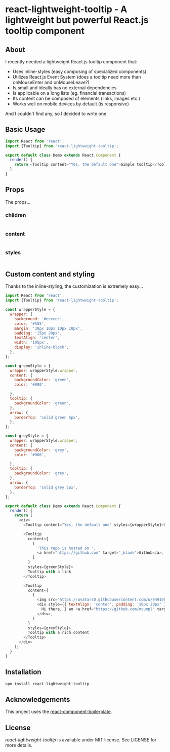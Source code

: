 # react-lightweight-tooltip - A lightweight but powerful React.js tooltip component

## About
I recently needed a lightweight React.js tooltip component that:

* Uses inline-styles (easy composing of specialized components)
* Utilizes React.js Event System (does a tooltip need more than onMouseEnter and onMouseLeave?)
* Is small and ideally has no external dependencies
* Is applicable on a long lists (eg. financial transactions)
* Its content can be composed of elements (links, images etc.)
* Works well on mobile devices by default (is responsive)

And I couldn't find any, so I decided to write one.

## Basic Usage

```js
import React from 'react';
import {Tooltip} from 'react-lightweight-tooltip';

export default class Demo extends React.Component {
  render() {
    return <Tooltip content="Yes, the default one">Simple tooltip</Tooltip>;
  }
}
```

## Props
The props...

### children
```js

```

### content
```js

```

### styles
```js

```

## Custom content and styling 
Thanks to the inline-styling, the customization is extremely easy...
```js
import React from 'react';
import {Tooltip} from 'react-lightweight-tooltip';

const wrapperStyle = {
  wrapper: {
    background: '#ececec',
    color: '#555',
    margin: '30px 10px 10px 10px',
    padding: '15px 20px',
    textAlign: 'center',
    width: '195px',
    display: 'inline-block',
  },
};

const greenStyle = {
  wrapper: wrapperStyle.wrapper,
  content: {
    backgroundColor: 'green',
    color: '#000',

  },
  tooltip: {
    backgroundColor: 'green',
  },
  arrow: {
    borderTop: 'solid green 5px',
  },
};

const greyStyle = {
  wrapper: wrapperStyle.wrapper,
  content: {
    backgroundColor: 'grey',
    color: '#000',

  },
  tooltip: {
    backgroundColor: 'grey',
  },
  arrow: {
    borderTop: 'solid grey 5px',
  },
};

export default class Demo extends React.Component {
  render() {
    return (
      <div>
        <Tooltip content="Yes, the default one" styles={wrapperStyle}>Simple tooltip</Tooltip>

        <Tooltip
          content={
            [
              'This repo is hosted on ',
              <a href="https://github.com" target="_blank">Github</a>,
            ]
          }
          styles={greenStyle}>
          Tooltip with a link
        </Tooltip>

        <Tooltip
          content={
            [
              <img src="https://avatars0.githubusercontent.com/u/9491005" style={{ width: '100px', borderRadius: '50%' }} />,
              <div style={{ textAlign: 'center', padding: '10px 20px' }}>
                Hi there, I am <a href="https://github.com/mcumpl" target="_blank">Michal</a> and I love corrida de toros! <em>Not...</em>
              </div>,
            ]
          }
          styles={greyStyle}>
          Tooltip with a rich content
        </Tooltip>
      </div>
    );
  }
}
```

## Installation
```js
npm install react-lightweight-tooltip
```

## Acknowledgements

This project uses the [react-component-boilerplate](https://github.com/survivejs/react-component-boilerplate).

## License

*react-lightweight-tooltip* is available under MIT license. See LICENSE for more details.
